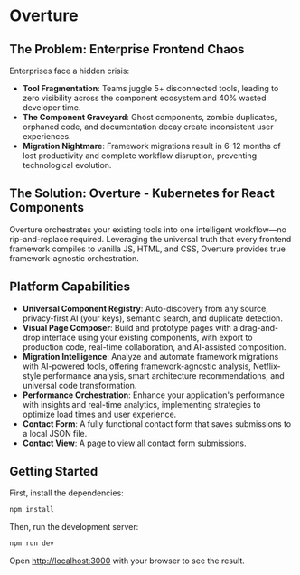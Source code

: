 # Overture

## The Problem: Enterprise Frontend Chaos

Enterprises face a hidden crisis:
- **Tool Fragmentation**: Teams juggle 5+ disconnected tools, leading to zero visibility across the component ecosystem and 40% wasted developer time.
- **The Component Graveyard**: Ghost components, zombie duplicates, orphaned code, and documentation decay create inconsistent user experiences.
- **Migration Nightmare**: Framework migrations result in 6-12 months of lost productivity and complete workflow disruption, preventing technological evolution.

## The Solution: Overture - Kubernetes for React Components

Overture orchestrates your existing tools into one intelligent workflow—no rip-and-replace required. Leveraging the universal truth that every frontend framework compiles to vanilla JS, HTML, and CSS, Overture provides true framework-agnostic orchestration.

## Platform Capabilities

- **Universal Component Registry**: Auto-discovery from any source, privacy-first AI (your keys), semantic search, and duplicate detection.
- **Visual Page Composer**: Build and prototype pages with a drag-and-drop interface using your existing components, with export to production code, real-time collaboration, and AI-assisted composition.
- **Migration Intelligence**: Analyze and automate framework migrations with AI-powered tools, offering framework-agnostic analysis, Netflix-style performance analysis, smart architecture recommendations, and universal code transformation.
- **Performance Orchestration**: Enhance your application's performance with insights and real-time analytics, implementing strategies to optimize load times and user experience.
- **Contact Form**: A fully functional contact form that saves submissions to a local JSON file.
- **Contact View**: A page to view all contact form submissions.

## Getting Started

First, install the dependencies:

```bash
npm install
```

Then, run the development server:

```bash
npm run dev
```

Open [http://localhost:3000](http://localhost:3000) with your browser to see the result.
